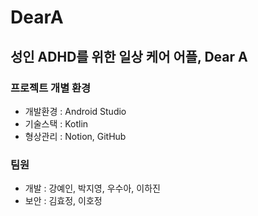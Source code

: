 # DearA
## 성인 ADHD를 위한 일상 케어 어플, Dear A

### 프로젝트 개별 환경
* 개발환경 : Android Studio
* 기술스택 : Kotlin
* 형상관리 : Notion, GitHub

### 팀원
* 개발 : 강예인, 박지영, 우수아, 이하진
* 보안 : 김효정, 이호정
